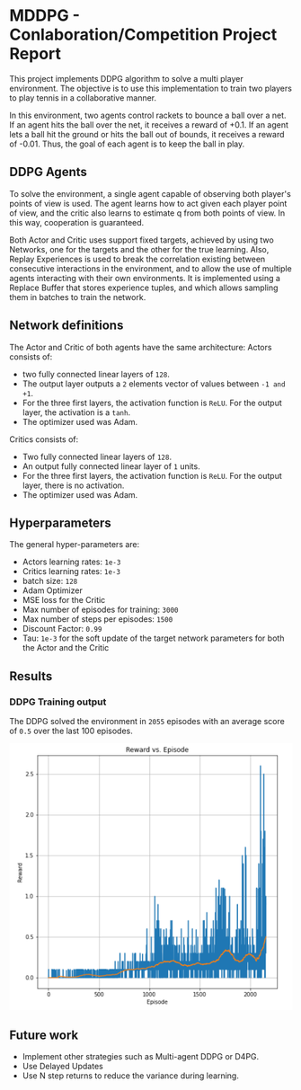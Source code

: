 # MDDPG - Conlaboration/Competition  Project Report

This project implements DDPG algorithm to solve a multi player environment. The objective is to use this implementation
to train two players to play tennis in a collaborative manner.

In this environment, two agents control rackets to bounce a ball over a net. If an agent hits the ball over the net, 
it receives a reward of +0.1.  If an agent lets a ball hit the ground or hits the ball out of bounds,
it receives a reward of -0.01.  Thus, the goal of each agent is to keep the ball in play.

## DDPG Agents
To solve the environment, a single agent capable of observing both player's points of view is used. 
The agent learns how to act given each player point of view, and the critic also learns to estimate q from both points of view.
In this way, cooperation is guaranteed.

Both Actor and Critic uses support fixed targets, achieved by using two Networks, one for the targets and the other for 
the true learning.
Also, Replay Experiences is used to break the correlation existing between consecutive interactions in the environment, and to allow the use of multiple
agents interacting with their own environments. It is implemented using a Replace Buffer that stores experience tuples,
and which allows sampling them in batches to train the network.


## Network definitions
The Actor and Critic of both agents have the same architecture:
Actors consists of:
* two fully connected linear layers of `128`.
* The output layer outputs a `2` elements vector of values between `-1 and +1`. 
* For the three first layers, the activation function is `ReLU`. For the output layer, the activation is a `tanh`.
* The optimizer used was Adam.

Critics consists of:
* Two fully connected linear layers of `128`.
* An output fully connected linear layer of `1` units.
* For the three first layers, the activation function is `ReLU`. For the output layer, there is no activation.
* The optimizer used was Adam.

## Hyperparameters
The general hyper-parameters are:

* Actors learning rates: `1e-3`
* Critics learning rates: `1e-3`
* batch size: `128`
* Adam Optimizer
* MSE loss for the Critic
* Max number of episodes for training: `3000`
* Max number of steps per episodes: `1500`
* Discount Factor: `0.99`
* Tau: `1e-3` for the soft update of the target network parameters for both the Actor and the Critic

## Results
### DDPG Training output
The DDPG solved the environment in `2055` episodes with an average score of `0.5` over the last 100 episodes.

![img.png](img.png)

## Future work
* Implement other strategies such as Multi-agent DDPG or D4PG.
* Use Delayed Updates
* Use N step returns to reduce the variance during learning.
